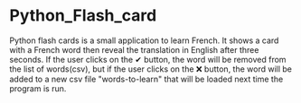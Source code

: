 # Python_Flash_card

Python flash cards is a small application to learn French. It shows a card with a French word then reveal the translation in English after three seconds. If the user clicks on the ✔ button, the word will be removed from the list of words(csv), but if the user clicks on the ❌ button, the word will be added to a new csv file "words-to-learn" that will be loaded next time the program is run.
